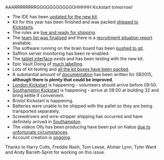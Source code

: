 AAARRRRRRRRGGGGGGGGGGGGHHHHH Kickstart tomorrow!

* The IDE has been [updated for the new kit][ticket-2626].
* Kit for this year has been finished and was packed [shipped to Kickstarts][ticket-2616].
* The rules are [live and ready for shipping][ticket-2623].
* The [team list was finalised][trac-teams] and there is a [recruitment situation report][mailinglist-recruitment] available.
* The software running on the brain board has been [pushed to git][git-brain].
* Saffron server monitoring has been re-enabled.
* The [tablet interface][mailinglist-tablet] exists and has been testing with the new kit.
* Epic Vault Doing of [much labelling][mailinglist-vaultdoing].
* Lots of kit testing and [all the kit boxes have been packed][mailinglist-kit].
* A substantial amount of [documentation][mailinglist-documentation] has been written for SR2015, **although there is plenty that could be improved**.
* [London Kickstart][mailinglist-londonkickstart] is happening - volunteers should arrive before 09:50.
* [Southampton Kickstart][mailinglist-sotonkickstart] is happening - arrive at 08:00 at building 32 and bring kettle if convenient.
* Bristol Kickstart is happening.
* Batteries were unable to be shipped with the pallet so they are being transported separately.
* Screwdrivers and wire-stripper shipping has occurred and have definitely arrived in [Southampton][mailinglist-sotonscrewdrivers].
* The videos Olly has been producing have been put on hiatus [due to unfortunate circumstances][olly-leaving].
* Account creation is [ongoing][mailinglist-accounts].

Thanks to Harry Cutts, Freddie Nash, Tom Leese, Alistair Lynn, Tyler Ward and Andy Barrett-Sprot for working on this issue.

[ticket-2616]: https://www.studentrobotics.org/trac/ticket/2616
[ticket-2626]: https://www.studentrobotics.org/trac/ticket/2626
[ticket-2623]: https://www.studentrobotics.org/trac/ticket/2623
[mailinglist-tablet]: https://groups.google.com/d/topic/srobo-devel/q5ICs8f53hk/discussion
[mailinglist-vaultdoing]: https://groups.google.com/d/topic/srobo/IWSxXeRkuCA/discussion
[mailinglist-recruitment]: https://groups.google.com/d/topic/srobo/vHJ5PZeWEmE/discussion
[mailinglist-kit]: https://groups.google.com/forum/d/topic/srobo/e0XiR6YdbVs/discussion
[mailinglist-documentation]: https://groups.google.com/d/topic/srobo/K1i147mL84k/discussion
[mailinglist-londonkickstart]: https://groups.google.com/d/topic/srobo/4lpZD-tLafw/discussion
[mailinglist-sotonkickstart]: https://groups.google.com/d/topic/srobo/ggnE-Jrey-Y/discussion
[mailinglist-crazylogistics]: https://groups.google.com/d/topic/srobo-devel/GmrgXlWnRus/discussion
[mailinglist-sotonscrewdrivers]: https://groups.google.com/d/topic/srobo/MTpP6wLcHJE/discussion
[git-brain]: https://www.studentrobotics.org/cgit/brain/sr-robot.git/
[mailinglist-accounts]: https://groups.google.com/d/topic/srobo-devel/NIqflkL6JhQ/discussion
[mailinglist-saffronbuff]: https://groups.google.com/d/topic/srobo-devel/rCANuGpryt8/discussion
[trac-teams]: https://www.studentrobotics.org/trac/wiki/2015/Teams
[olly-leaving]: https://groups.google.com/d/topic/srobo/V4siqbGbc7A/discussion
